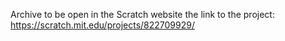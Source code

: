 Archive to be open in the Scratch website
the link to the project: https://scratch.mit.edu/projects/822709929/
